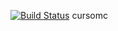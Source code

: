 [![Build Status](https://travis-ci.org/cgetchepare/cursomc.svg?branch=master)](https://travis-ci.org/cgetchepare/cursomc)
cursomc
